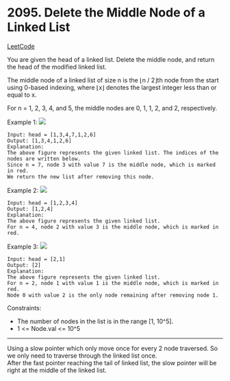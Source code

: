 # 2095. Delete the Middle Node of a Linked List
[LeetCode](https://leetcode.com/problems/delete-the-middle-node-of-a-linked-list/)

You are given the head of a linked list. Delete the middle node, and return the head of the modified linked list.

The middle node of a linked list of size n is the ⌊n / 2⌋th node from the start using 0-based indexing, where ⌊x⌋ denotes the largest integer less than or equal to x.

For n = 1, 2, 3, 4, and 5, the middle nodes are 0, 1, 1, 2, and 2, respectively.


Example 1:
![](https://assets.leetcode.com/uploads/2021/11/16/eg1drawio.png)
```
Input: head = [1,3,4,7,1,2,6]
Output: [1,3,4,1,2,6]
Explanation:
The above figure represents the given linked list. The indices of the nodes are written below.
Since n = 7, node 3 with value 7 is the middle node, which is marked in red.
We return the new list after removing this node.
```
Example 2:
![](https://assets.leetcode.com/uploads/2021/11/16/eg2drawio.png)
```
Input: head = [1,2,3,4]
Output: [1,2,4]
Explanation:
The above figure represents the given linked list.
For n = 4, node 2 with value 3 is the middle node, which is marked in red.
```
Example 3:
![](https://assets.leetcode.com/uploads/2021/11/16/eg3drawio.png)
```
Input: head = [2,1]
Output: [2]
Explanation:
The above figure represents the given linked list.
For n = 2, node 1 with value 1 is the middle node, which is marked in red.
Node 0 with value 2 is the only node remaining after removing node 1.
```

Constraints:

- The number of nodes in the list is in the range [1, 10^5].
- 1 <= Node.val <= 10^5

---
Using a slow pointer which only move once for every 2 node traversed.
So we only need to traverse through the linked list once.  
After the fast pointer reaching the tail of linked list, the slow pointer will be right at the middle of the linked list.

